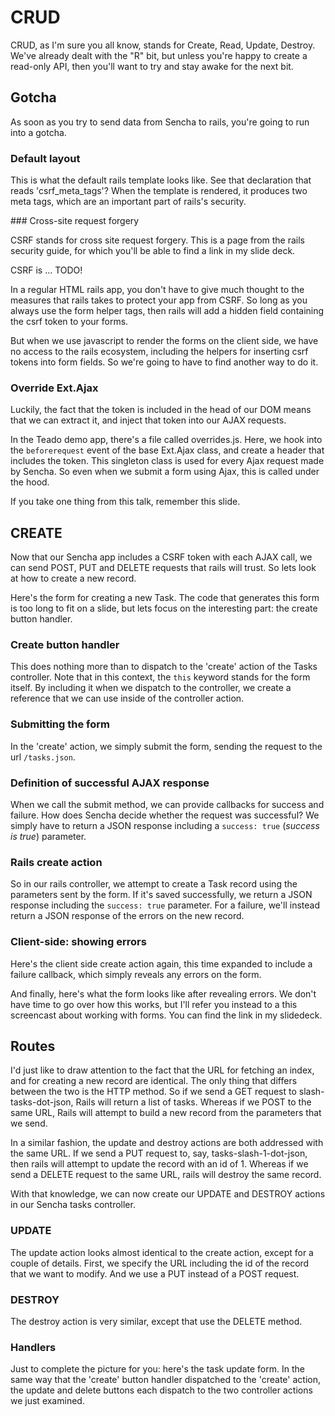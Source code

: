 # CRUD

CRUD, as I'm sure you all know, stands for Create, Read, Update, Destroy. We've already dealt with the "R" bit, but unless you're happy to create a read-only API, then you'll want to try and stay awake for the next bit.

## Gotcha

As soon as you try to send data from Sencha to rails, you're going to run into a gotcha.

### Default layout

This is what the default rails template looks like. See that declaration that reads 'csrf_meta_tags'? When the template is rendered, it produces two meta tags, which are an important part of rails's security.

### Cross-site request forgery

CSRF stands for cross site request forgery. This is a page from the rails security guide, for which you'll be able to find a link in my slide deck.

CSRF is ... TODO!

In a regular HTML rails app, you don't have to give much thought to the measures that rails takes to protect your app from CSRF. So long as you always use the form helper tags, then rails will add a hidden field containing the csrf token to your forms.

But when we use javascript to render the forms on the client side, we have no access to the rails ecosystem, including the helpers for inserting csrf tokens into form fields. So we're going to have to find another way to do it.

### Override Ext.Ajax

Luckily, the fact that the token is included in the head of our DOM means that we can extract it, and inject that token into our AJAX requests.

In the Teado demo app, there's a file called overrides.js. Here, we hook into the `beforerequest` event of the base Ext.Ajax class, and create a header that includes the token. This singleton class is used for every Ajax request made by Sencha. So even when we submit a form using Ajax, this is called under the hood.

If you take one thing from this talk, remember this slide.

## CREATE

Now that our Sencha app includes a CSRF token with each AJAX call, we can send POST, PUT and DELETE requests that rails will trust. So lets look at how to create a new record.

Here's the form for creating a new Task. The code that generates this form is too long to fit on a slide, but lets focus on the interesting part: the create button handler.

### Create button handler

This does nothing more than to dispatch to the 'create' action of the Tasks controller. Note that in this context, the `this` keyword stands for the form itself. By including it when we dispatch to the controller, we create a reference that we can use inside of the controller action.

### Submitting the form

In the 'create' action, we simply submit the form, sending the request to the url `/tasks.json`.

### Definition of successful AJAX response

When we call the submit method, we can provide callbacks for success and failure. How does Sencha decide whether the request was successful? We simply have to return a JSON response including a `success: true` (*success is true*) parameter.

### Rails create action

So in our rails controller, we attempt to create a Task record using the parameters sent by the form. If it's saved successfully, we return a JSON response including the `success: true` parameter. For a failure, we'll instead return a JSON response of the errors on the new record.

### Client-side: showing errors

Here's the client side create action again, this time expanded to include a failure callback, which simply reveals any errors on the form.

And finally, here's what the form looks like after revealing errors. We don't have time to go over how this works, but I'll refer you instead to a this screencast about working with forms. You can find the link in my slidedeck.

## Routes

I'd just like to draw attention to the fact that the URL for fetching an index, and for creating a new record are identical. The only thing that differs between the two is the HTTP method. So if we send a GET request to slash-tasks-dot-json, Rails will return a list of tasks. Whereas if we POST to the same URL, Rails will attempt to build a new record from the parameters that we send.

In a similar fashion, the update and destroy actions are both addressed with the same URL. If we send a PUT request to, say, tasks-slash-1-dot-json, then rails will attempt to update the record with an id of 1. Whereas if we send a DELETE request to the same URL, rails will destroy the same record.

With that knowledge, we can now create our UPDATE and DESTROY actions in our Sencha tasks controller.

### UPDATE

The update action looks almost identical to the create action, except for a couple of details. First, we specify the URL including the id of the record that we want to modify. And we use a PUT instead of a POST request.

### DESTROY

The destroy action is very similar, except that use the DELETE method.

### Handlers

Just to complete the picture for you: here's the task update form. In the same way that the 'create' button handler dispatched to the 'create' action, the update and delete buttons each dispatch to the two controller actions we just examined.
